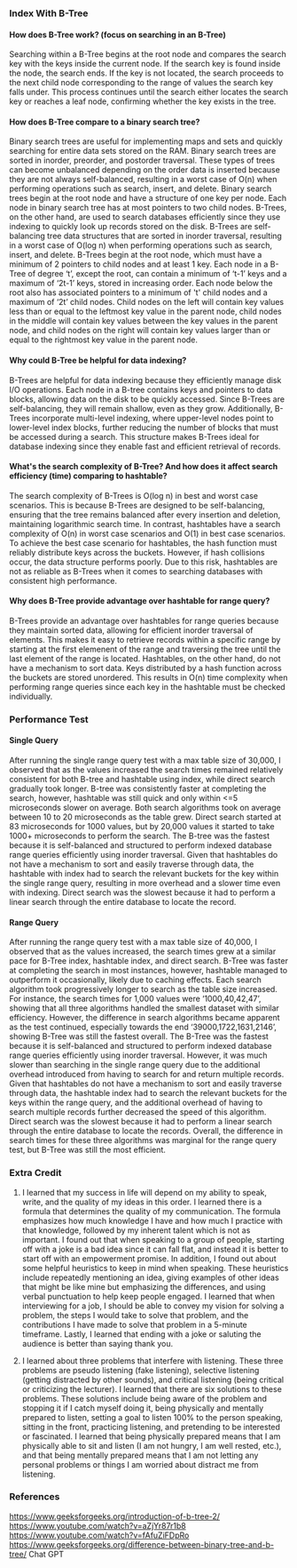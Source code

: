 ### Index With B-Tree

#### How does B-Tree work? (focus on searching in an B-Tree)
Searching within a B-Tree begins at the root node and compares the search key with the keys inside the current node. If the search key is found inside the node, the search ends. If the key is not located, the search proceeds to the next child node corresponding to the range of values the search key falls under. This process continues until the search either locates the search key or reaches a leaf node, confirming whether the key exists in the tree.

#### How does B-Tree compare to a binary search tree?
Binary search trees are useful for implementing maps and sets and quickly searching for entire data sets stored on the RAM.
Binary search trees are sorted in inorder, preorder, and postorder traversal. These types of trees can become unbalanced depending on the order data is inserted because they are not always self-balanced, resulting in a worst case of O(n) when performing operations such as search, insert, and delete. Binary search trees begin at the root node and have a structure of one key per node. Each node in binary search tree has at most pointers to two child nodes.
B-Trees, on the other hand, are used to search databases efficiently since they use indexing to quickly look up records stored on the disk. B-Trees are self-balancing tree data structures that are sorted in inorder traversal, resulting in a worst case of O(log n) when performing operations such as search, insert, and delete.
B-Trees begin at the root node, which must have a minimum of 2 pointers to child nodes and at least 1 key. Each node in a B-Tree of degree ‘t’, except the root, can contain a minimum of ‘t-1’ keys and a maximum of ‘2t-1’ keys, stored in increasing order. Each node below the root also has associated pointers to a minimum of 't' child nodes and a maximum of ‘2t’ child nodes.
Child nodes on the left will contain key values less than or equal to the leftmost key value in the parent node, child nodes in the middle will contain key values between the key values in the parent node, and child nodes on the right will contain key values larger than or equal to the rightmost key value in the parent node.

#### Why could B-Tree be helpful for data indexing?
B-Trees are helpful for data indexing because they efficiently manage disk I/O operations. Each node in a B-tree contains keys and pointers to data blocks, allowing data on the disk to be quickly accessed. Since B-Trees are self-balancing, they will remain shallow, even as they grow. Additionally, B-Trees incorporate multi-level indexing, where upper-level nodes point to lower-level index blocks, further reducing the number of blocks that must be accessed during a search. This structure makes B-Trees ideal for database indexing since they enable fast and efficient retrieval of records.

#### What's the search complexity of B-Tree? And how does it affect search efficiency (time) comparing to hashtable?
The search complexity of B-Trees is O(log n) in best and worst case scenarios. This is because B-Trees are designed to be self-balancing, ensuring that the tree remains balanced after every insertion and deletion, maintaining logarithmic search time. In contrast, hashtables have a search complexity of O(n) in worst case scenarios and O(1) in best case scenarios. To achieve the best case scenario for hashtables, the hash function must reliably distribute keys across the buckets. However, if hash collisions occur, the data structure performs poorly. Due to this risk, hashtables are not as reliable as B-Trees when it comes to searching databases with consistent high performance.

#### Why does B-Tree provide advantage over hashtable for range query?
B-Trees provide an advantage over hashtables for range queries because they maintain sorted data, allowing for efficient inorder traversal of elements. This makes it easy to retrieve records within a specific range by starting at the first elemenent of the range and traversing the tree until the last element of the range is located. Hashtables, on the other hand, do not have a mechanism to sort data. Keys distributed by a hash function across the buckets are stored unordered. This results in O(n) time complexity when performing range queries since each key in the hashtable must be checked individually.  


### Performance Test

#### Single Query
After running the single range query test with a max table size of 30,000, I observed that as the values increased the search times remained relatively consistent for both B-tree and hashtable using index, while direct search gradually took longer. B-tree was consistently faster at completing the search, however, hashtable was still quick and only within <=5 microseconds slower on average. Both search algorithms took on average between 10 to 20 microseconds as the table grew. Direct search started at 83 microseconds for 1000 values, but by 20,000 values it started to take 1000+ microseconds to perform the search. The B-tree was the fastest because it is self-balanced and structured to perform indexed database range queries efficiently using inorder traversal. Given that hashtables do not have a mechanism to sort and easily traverse through data, the hashtable with index had to search the relevant buckets for the key within the single range query, resulting in more overhead and a slower time even with indexing. Direct search was the slowest because it had to perform a linear search through the entire database to locate the record.

#### Range Query
After running the range query test with a max table size of 40,000, I observed that as the values increased, the search times grew at a similar pace for B-Tree index, hashtable index, and direct search. B-Tree was faster at completing the search in most instances, however, hashtable managed to outperform it occasionally, likely due to caching effects. Each search algorithm took progressively longer to search as the table size increased.
For instance, the search times for 1,000 values were ‘1000,40,42,47’, showing that all three algorithms handled the smallest dataset with similar efficiency. However, the difference in search algorithms became apparent as the test continued, especially towards the end ‘39000,1722,1631,2146’, showing B-Tree was still the fastest overall.
The B-Tree was the fastest because it is self-balanced and structured to perform indexed database range queries efficiently using inorder traversal. However, it was much slower than searching in the single range query due to the additional overhead introduced from having to search for and return multiple records.
Given that hashtables do not have a mechanism to sort and easily traverse through data, the hashtable index had to search the relevant buckets for the keys within the range query, and the additional overhead of having to search multiple records further decreased the speed of this algorithm.
Direct search was the slowest because it had to perform a linear search through the entire database to locate the records. Overall, the difference in search times for these three algorithms was marginal for the range query test, but B-Tree was still the most efficient.


### Extra Credit
1. I learned that my success in life will depend on my ability to speak, write, and the quality of my ideas in this order. I learned there is a formula that determines the quality of my communication. The formula emphasizes how much knowledge I have and how much I practice with that knowledge, followed by my inherent talent which is not as important. I found out that when speaking to a group of people, starting off with a joke is a bad idea since it can fall flat, and instead it is better to start off with an empowerment promise. In addition, I found out about some helpful heuristics to keep in mind when speaking. These heuristics include repeatedly mentioning an idea, giving examples of other ideas that might be like mine but emphasizing the differences, and using verbal punctuation to help keep people engaged. I learned that when interviewing for a job, I should be able to convey my vision for solving a problem, the steps I would take to solve that problem, and the contributions I have made to solve that problem in a 5-minute timeframe. Lastly, I learned that ending with a joke or saluting the audience is better than saying thank you.

2. I learned about three problems that interfere with listening. These three problems are pseudo listening (fake listening), selective listening (getting distracted by other sounds), and critical listening (being critical or criticizing the lecturer). I learned that there are six solutions to these problems. These solutions include being aware of the problem and stopping it if I catch myself doing it, being physically and mentally prepared to listen, setting a goal to listen 100% to the person speaking, sitting in the front, practicing listening, and pretending to be interested or fascinated. I learned that being physically prepared means that I am physically able to sit and listen (I am not hungry, I am well rested, etc.), and that being mentally prepared means that I am not letting any personal problems or things I am worried about distract me from listening.


### References
https://www.geeksforgeeks.org/introduction-of-b-tree-2/
https://www.youtube.com/watch?v=aZjYr87r1b8
https://www.youtube.com/watch?v=fAfuZiFDpRo
https://www.geeksforgeeks.org/difference-between-binary-tree-and-b-tree/
Chat GPT